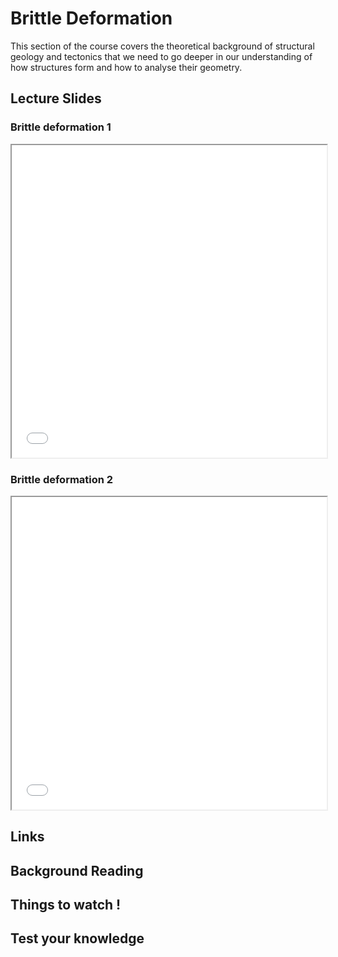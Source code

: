 # Brittle Deformation

This section of the course covers the theoretical background of structural geology and tectonics that we need to go deeper in our understanding of how structures form and how to analyse their geometry.

## Lecture Slides 

### Brittle deformation 1

<iframe src="../slideshows/Module-iv-lecture1-Brittle-deformation.reveal.html" title="Slideshow" width=100%, height=500, allowfullscreen></iframe>

### Brittle deformation 2

<iframe src="../slideshows/Module-iv-lecture2-Brittle-deformation.reveal.html" title="Slideshow" width=100%, height=500, allowfullscreen></iframe>


## Links


## Background Reading

## Things to watch !

## Test your knowledge 


